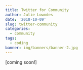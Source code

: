 ```yaml
---
title: Twitter for Community
author: Julie Lowndes
date: '2018-10-09'
slug: twitter-community
categories:
  - community
tags:
  - coding
banner: img/banners/banner-2.jpg
---
```



[coming soon!]